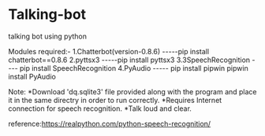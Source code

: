 # Talking-bot
talking bot using python

Modules required:-
  1.Chatterbot(version-0.8.6) -----pip install chatterbot==0.8.6
  2.pyttsx3                   -----pip install pyttsx3
  3.3SpeechRecognition          ---- pip install SpeechRecognition
  4.PyAudio                     ----- pip install pipwin
                                      pipwin install PyAudio
                                      


Note: *Download 'dq.sqlite3' file provided along with the program and place it in the same directry  in order to run correctly.
      *Requires Internet connection for speech recognition.
      *Talk loud and clear.

reference:https://realpython.com/python-speech-recognition/
